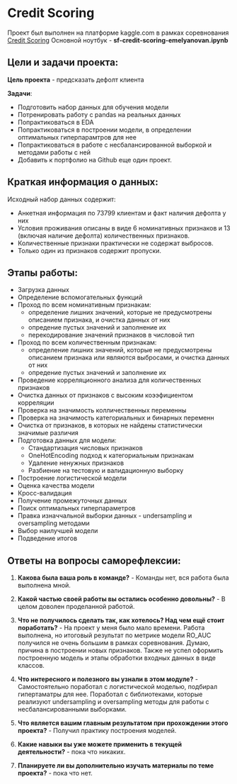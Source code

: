 # Credit Scoring

Проект был выполнен на платформе kaggle.com в рамках соревнования [Credit Scoring](https://www.kaggle.com/c/sf-dst-scoring)
Основной ноутбук - **sf-credit-scoring-emelyanovan.ipynb**

## Цeли и задачи проекта:
**Цель проекта** - предсказать дефолт клиента 

**Задачи**:

 - Подготовить набор данных для обучения модели
 - Потренировать работу с pandas на реальных данных
 - Попрактиковаться в EDA
 - Попрактиковаться в построении модели, в определении оптимальных гиперпарамтров для нее
 - Попрактиковаться в работе с несбалансированной выборкой и методами работы с ней
 - Добавить к портфолио на Github еще один проект.

## Краткая информация о данных:
Исходный набор данных содержит:

- Анкетная информация по 73799 клиентам  и факт наличия дефолта у них
- Условия проживания описаны в виде 6 номинативных признаков и 13 (включая наличие дефолта) количественных признаков.
- Количественные признаки практически не содержат выбросов.
- Только один из признаков содержит пропуски.

## Этапы работы:

- Загрузка данных
- Определение вспомогательных функций
- Проход по всем номинативным признакам:
    - определение лишних значений, которые не предусмотрены описанием признака, и очистка данных от них
    - опредение пустых значений и заполнение их
    - перекодирование значений признаков в числовой тип
- Проход по всем количественным признакам:
    - определение лишних значений, которые не предусмотрены описанием признака или являются выбросами, и очистка данных от них
    - опредение пустых значений и заполнение их
- Проведение корреляционного анализа для количественных признаков
- Очистка данных от признаков с высоким коээфициентом корреляции
- Проверка на значимость колличественных переменны
- Проверка на значимость категориальных и бинарных переменн
- Очистка от признаков, в которых не найдены статистически значимые различия 
- Подготовка данных для модели:
    - Стандартизация числовых признаков
    - OneHotEncoding подход к категориальным признакам
    - Удаление ненужных признаков
    - Разбиение на тестовую и валидационную выборку
- Построение логистической модели
- Оценка качества модели
- Кросс-валидация
- Получение промежуточных данных
- Поиск оптимальных гиперпараметров
- Правка изначчальной выборки данных - undersampling и oversampling методами
- Выбор наилучшей модели
- Подведение итогов

## Ответы на вопросы саморефлексии:
1. **Какова была ваша роль в команде?** - Команды нет, вся работа была выполнена мной. 

2. **Какой частью своей работы вы остались особенно довольны?**  - В целом доволен проделанной работой. 

3. **Что не получилось сделать так, как хотелось? Над чем ещё стоит поработать?** - На проект у меня было мало времени. Работа выполнена, но итоговый результат по метрике модели RO_AUC получился не очень большим в рамках соревнования. Думаю, причина в построении новых признаков. Также не успел оформить построенную модель и этапы обработки входных данных в виде классов. 

4. **Что интересного и полезного вы узнали в этом модуле?** - Самостоятельно поработал с логистической моделью, подбирал гипертаматры для нее. Поработал с библиотеками, которые реализуют  undersampling и oversampling методы для работы с несбалансированными выборками.

5. **Что является вашим главным результатом при прохождении этого проекта?** - Получил практику построения моделей. 

6. **Какие навыки вы уже можете применить в текущей деятельности?** - пока что никаких.

7. **Планируете ли вы дополнительно изучать материалы по теме проекта?** - пока что нет.
